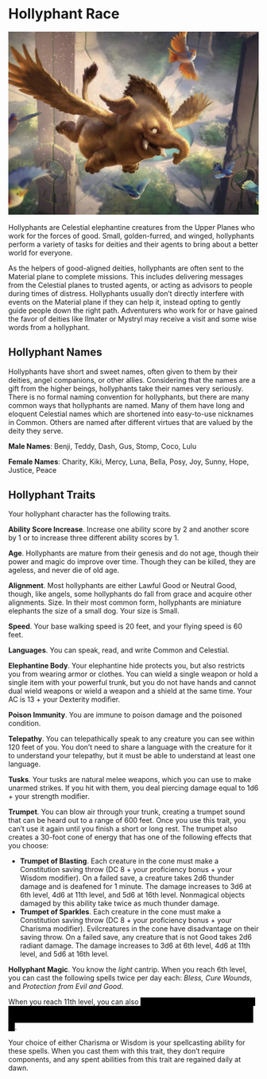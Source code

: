 # Hollyphant Race

![hollyphant](images/hollyphant.jpg "Hollyphant")


Hollyphants are Celestial elephantine creatures from the
Upper Planes who work for the forces of good. Small,
golden-furred, and winged, hollyphants perform a variety
of tasks for deities and their agents to bring about a
better world for everyone.

As the helpers of good-aligned deities, hollyphants are
often sent to the Material plane to complete missions.
This includes delivering messages from the Celestial
planes to trusted agents, or acting as advisors to people
during times of distress. Hollyphants usually don’t
directly interfere with events on the Material plane if they
can help it, instead opting to gently guide people down
the right path. Adventurers who work for or have gained
the favor of deities like Ilmater or Mystryl may receive a
visit and some wise words from a hollyphant.

## Hollyphant Names
Hollyphants have short and sweet names, often given to
them by their deities, angel companions, or other allies.
Considering that the names are a gift from the higher
beings, hollyphants take their names very seriously.
There is no formal naming convention for hollyphants,
but there are many common ways that hollyphants are
named. Many of them have long and eloquent Celestial
names which are shortened into easy-to-use nicknames
in Common. Others are named after different virtues that
are valued by the deity they serve.

**Male Names**: Benji, Teddy, Dash, Gus, Stomp, Coco, Lulu

**Female Names**: Charity, Kiki, Mercy, Luna, Bella, Posy,
Joy, Sunny, Hope, Justice, Peace

## Hollyphant Traits
Your hollyphant character has the following traits.

**Ability Score Increase**. Increase one ability score by
2 and another score by 1 or to increase three different
ability scores by 1.

**Age**. Hollyphants are mature from their genesis and do
not age, though their power and magic do improve over
time. Though they can be killed, they are ageless, and
never die of old age.

**Alignment**. Most hollyphants are either Lawful Good or
Neutral Good, though, like angels, some hollyphants do
fall from grace and acquire other alignments.
Size. In their most common form, hollyphants are
miniature elephants the size of a small dog. Your
size is Small.

**Speed**. Your base walking speed is 20 feet, and your
flying speed is 60 feet.

**Languages**. You can speak, read, and write Common
and Celestial.

**Elephantine Body**. Your elephantine hide protects you,
but also restricts you from wearing armor or clothes. You
can wield a single weapon or hold a single item with your
powerful trunk, but you do not have hands and cannot
dual wield weapons or wield a weapon and a shield at the
same time. Your AC is 13 + your Dexterity modifier.

**Poison Immunity**. You are immune to poison damage
and the poisoned condition.

**Telepathy**. You can telepathically speak to any creature
you can see within 120 feet of you. You don’t need to
share a language with the creature for it to understand
your telepathy, but it must be able to understand at least
one language.

**Tusks**. Your tusks are natural melee weapons, which
you can use to make unarmed strikes. If you hit with
them, you deal piercing damage equal to 1d6 + your
strength modifier.

**Trumpet**. You can blow air through your trunk, creating
a trumpet sound that can be heard out to a range of 600
feet. Once you use this trait, you can’t use it again until
you finish a short or long rest. The trumpet also creates
a 30-foot cone of energy that has one of the following
effects that you choose:

- **Trumpet of Blasting**. Each creature in the cone must make a Constitution saving throw (DC 8 + your proficiency bonus + your Wisdom modifier). On a failed save, a creature takes 2d6 thunder damage and is deafened for 1 minute. The damage increases to 3d6 at
6th level, 4d6 at 11th level, and 5d6 at 16th level. Nonmagical objects damaged by this ability take twice as much thunder damage.
- **Trumpet of Sparkles**. Each creature in the cone must make a Constitution saving throw (DC 8 + your proficiency bonus + your Charisma modifier). Evilcreatures in the cone have disadvantage on their saving
throw. On a failed save, any creature that is not Good takes 2d6 radiant damage. The damage increases to 3d6 at 6th level, 4d6 at 11th level, and 5d6 at 16th level. 

**Hollyphant Magic**. You know the _light_ cantrip. When you
reach 6th level, you can cast the following spells twice per day each: _Bless, Cure Wounds_, and _Protection from Evil and Good_.

When you reach 11th level, you can also <span style="background-color:black; color: black">dette finner du ut når du er level 11! :) dette finner du ut når du er level 11! :) dette finner du ut når du er level 11! :) dette finner du ut når du er level 11! :) dette finner du ut når du er level 11! :) </span>
.

Your choice of either Charisma or Wisdom is your
spellcasting ability for these spells. When you cast them
with this trait, they don’t require components, and any
spent abilities from this trait are regained daily at dawn.


